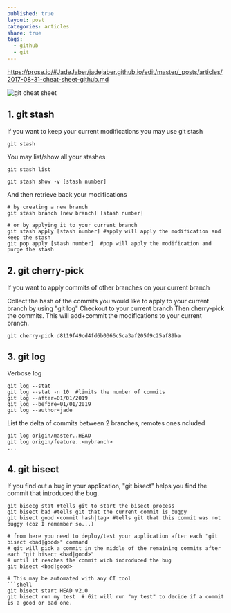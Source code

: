 ```yaml
---
published: true
layout: post
categories: articles
share: true
tags:
  - github
  - git
---
```

https://prose.io/#JadeJaber/jadejaber.github.io/edit/master/_posts/articles/2017-08-31-cheat-sheet-github.md

![git cheat sheet]({{site.baseurl}}/images/git-sheet-cheat.001.jpeg)


## 1. git stash

If you want to keep your current modifications you may use git stash
```shell
git stash 
```

You may list/show all your stashes
```shell
git stash list 

git stash show -v [stash number]
```

And then retrieve back your modifications
```shell
# by creating a new branch
git stash branch [new branch] [stash number]

# or by applying it to your current branch
git stash apply [stash number] #apply will apply the modification and keep the stash
git pop apply [stash number]  #pop will apply the modification and purge the stash
```

## 2. git cherry-pick

If you want to apply commits of other branches on your current branch

Collect the hash of the commits you would like to apply to your current branch by using "git log"
Checkout to your current branch
Then cherry-pick the commits. This will add+commit the modifications to your current branch.
```shell
git cherry-pick d8119f49cd4fd6b0366c5ca3af205f9c25af89ba
```

## 3. git log

Verbose log
```shell
git log --stat
git log --stat -n 10  #limits the number of commits
git log --after=01/01/2019 
git log --before=01/01/2019 
git log --author=jade 
```

List the delta of commits between 2 branches, remotes ones ncluded
```shell
git log origin/master..HEAD
git log origin/feature..<mybranch>
...
```

## 4. git bisect

If you find out a bug in your application, "git bisect" helps you find the commit that introduced the bug. 
```shell
git bisecg stat #tells git to start the bisect process
git bisect bad #tells git that the current commit is buggy
git bisect good <commit hash|tag> #tells git that this commit was not buggy (coz I remember so...)

# from here you need to deploy/test your application after each "git bisect <bad|good>" command
# git will pick a commit in the middle of the remaining commits after each "git bisect <bad|good>"
# until it reaches the commit wich indroduced the bug
git bisect <bad|good>

# This may be automated with any CI tool 
```shell
git bisect start HEAD v2.0 
git bisect run my test  # Git will run "my test" to decide if a commit is a good or bad one.
```

